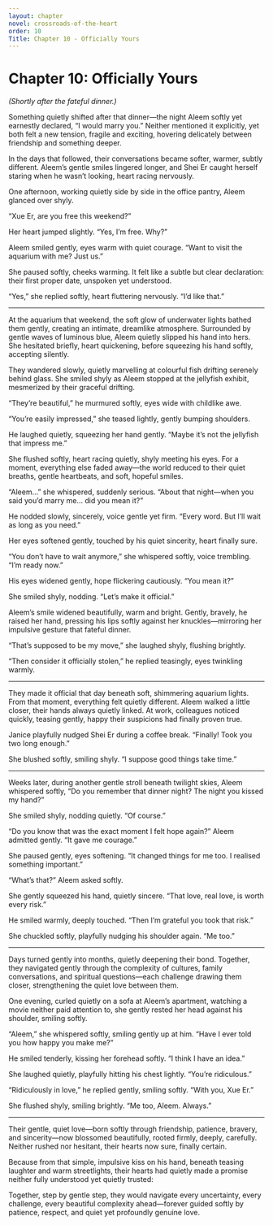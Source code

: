 ```yaml
---
layout: chapter
novel: crossroads-of-the-heart
order: 10
Title: Chapter 10 - Officially Yours
---
```


# **Chapter 10: Officially Yours**

*(Shortly after the fateful dinner.)*

Something quietly shifted after that dinner—the night Aleem softly yet earnestly declared, “I would marry you.” Neither mentioned it explicitly, yet both felt a new tension, fragile and exciting, hovering delicately between friendship and something deeper.

In the days that followed, their conversations became softer, warmer, subtly different. Aleem’s gentle smiles lingered longer, and Shei Er caught herself staring when he wasn’t looking, heart racing nervously.

One afternoon, working quietly side by side in the office pantry, Aleem glanced over shyly.

“Xue Er, are you free this weekend?”

Her heart jumped slightly. “Yes, I’m free. Why?”

Aleem smiled gently, eyes warm with quiet courage. “Want to visit the aquarium with me? Just us.”

She paused softly, cheeks warming. It felt like a subtle but clear declaration: their first proper date, unspoken yet understood.

“Yes,” she replied softly, heart fluttering nervously. “I’d like that.”

---

At the aquarium that weekend, the soft glow of underwater lights bathed them gently, creating an intimate, dreamlike atmosphere. Surrounded by gentle waves of luminous blue, Aleem quietly slipped his hand into hers. She hesitated briefly, heart quickening, before squeezing his hand softly, accepting silently.

They wandered slowly, quietly marvelling at colourful fish drifting serenely behind glass. She smiled shyly as Aleem stopped at the jellyfish exhibit, mesmerized by their graceful drifting.

“They’re beautiful,” he murmured softly, eyes wide with childlike awe.

“You’re easily impressed,” she teased lightly, gently bumping shoulders.

He laughed quietly, squeezing her hand gently. “Maybe it’s not the jellyfish that impress me.”

She flushed softly, heart racing quietly, shyly meeting his eyes. For a moment, everything else faded away—the world reduced to their quiet breaths, gentle heartbeats, and soft, hopeful smiles.

“Aleem…” she whispered, suddenly serious. “About that night—when you said you’d marry me… did you mean it?”

He nodded slowly, sincerely, voice gentle yet firm. “Every word. But I’ll wait as long as you need.”

Her eyes softened gently, touched by his quiet sincerity, heart finally sure.

“You don’t have to wait anymore,” she whispered softly, voice trembling. “I’m ready now.”

His eyes widened gently, hope flickering cautiously. “You mean it?”

She smiled shyly, nodding. “Let’s make it official.”

Aleem’s smile widened beautifully, warm and bright. Gently, bravely, he raised her hand, pressing his lips softly against her knuckles—mirroring her impulsive gesture that fateful dinner.

“That’s supposed to be my move,” she laughed shyly, flushing brightly.

“Then consider it officially stolen,” he replied teasingly, eyes twinkling warmly.

---

They made it official that day beneath soft, shimmering aquarium lights. From that moment, everything felt quietly different. Aleem walked a little closer, their hands always quietly linked. At work, colleagues noticed quickly, teasing gently, happy their suspicions had finally proven true.

Janice playfully nudged Shei Er during a coffee break. “Finally! Took you two long enough.”

She blushed softly, smiling shyly. “I suppose good things take time.”

---

Weeks later, during another gentle stroll beneath twilight skies, Aleem whispered softly, “Do you remember that dinner night? The night you kissed my hand?”

She smiled shyly, nodding quietly. “Of course.”

“Do you know that was the exact moment I felt hope again?” Aleem admitted gently. “It gave me courage.”

She paused gently, eyes softening. “It changed things for me too. I realised something important.”

“What’s that?” Aleem asked softly.

She gently squeezed his hand, quietly sincere. “That love, real love, is worth every risk.”

He smiled warmly, deeply touched. “Then I’m grateful you took that risk.”

She chuckled softly, playfully nudging his shoulder again. “Me too.”

---

Days turned gently into months, quietly deepening their bond. Together, they navigated gently through the complexity of cultures, family conversations, and spiritual questions—each challenge drawing them closer, strengthening the quiet love between them.

One evening, curled quietly on a sofa at Aleem’s apartment, watching a movie neither paid attention to, she gently rested her head against his shoulder, smiling softly.

“Aleem,” she whispered softly, smiling gently up at him. “Have I ever told you how happy you make me?”

He smiled tenderly, kissing her forehead softly. “I think I have an idea.”

She laughed quietly, playfully hitting his chest lightly. “You’re ridiculous.”

“Ridiculously in love,” he replied gently, smiling softly. “With you, Xue Er.”

She flushed shyly, smiling brightly. “Me too, Aleem. Always.”

---

Their gentle, quiet love—born softly through friendship, patience, bravery, and sincerity—now blossomed beautifully, rooted firmly, deeply, carefully. Neither rushed nor hesitant, their hearts now sure, finally certain.

Because from that simple, impulsive kiss on his hand, beneath teasing laughter and warm streetlights, their hearts had quietly made a promise neither fully understood yet quietly trusted:

Together, step by gentle step, they would navigate every uncertainty, every challenge, every beautiful complexity ahead—forever guided softly by patience, respect, and quiet yet profoundly genuine love.